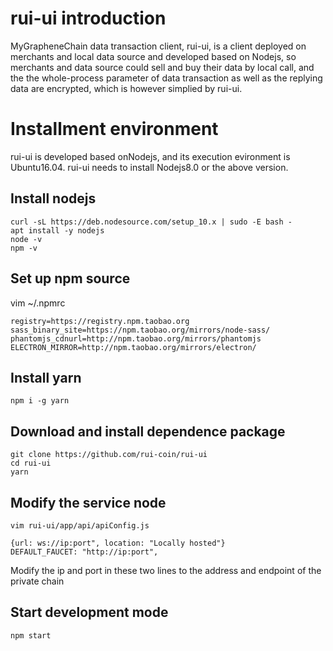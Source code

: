 


# rui-ui introduction

MyGrapheneChain data transaction client, rui-ui, is a client deployed on merchants and local data source and developed based on Nodejs, so merchants and data source could sell and buy their data by local call, and the the whole-process parameter of data transaction as well as the replying data are encrypted, which is however simplied by rui-ui.

# Installment environment

rui-ui is developed based onNodejs, and its execution evironment is Ubuntu16.04. rui-ui needs to install Nodejs8.0 or the above version.

## Install nodejs

```
curl -sL https://deb.nodesource.com/setup_10.x | sudo -E bash -
apt install -y nodejs
node -v
npm -v
```

## Set up npm source
vim ~/.npmrc

```
registry=https://registry.npm.taobao.org
sass_binary_site=https://npm.taobao.org/mirrors/node-sass/
phantomjs_cdnurl=http://npm.taobao.org/mirrors/phantomjs
ELECTRON_MIRROR=http://npm.taobao.org/mirrors/electron/
```

## Install yarn
```
npm i -g yarn
```

## Download and install dependence package
```
git clone https://github.com/rui-coin/rui-ui
cd rui-ui
yarn
```


## Modify the service node

```
vim rui-ui/app/api/apiConfig.js
```

```
{url: ws://ip:port", location: "Locally hosted"}
DEFAULT_FAUCET: "http://ip:port",
```
Modify the ip and port in these two lines to the address and endpoint of the private chain

## Start development mode

```
npm start
```
